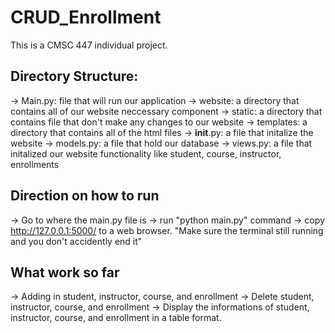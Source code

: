 # CRUD_Enrollment
This is a CMSC 447 individual project. 

## Directory Structure:
-> Main.py: file that will run our application
-> website: a directory that contains all of our website neccessary component
    -> static: a directory that contains file that don't make any changes to our website
    -> templates: a directory that contains all of the html files
    -> __init__.py: a file that initalize the website
    -> models.py: a file that hold our database
    -> views.py: a file that initalized our website functionality like student, course, instructor, enrollments

## Direction on how to run
-> Go to where the main.py file is
-> run "python main.py" command
-> copy http://127.0.0.1:5000/ to a web browser. "Make sure the terminal still running and you don't accidently end it"

## What work so far
-> Adding in student, instructor, course, and enrollment
-> Delete student, instructor, course, and enrollment
-> Display the informations of student, instructor, course, and enrollment in a table format.
